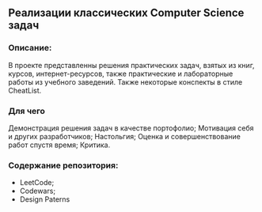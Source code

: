 ## Реализации классических Computer Science задач

### Описание:
В проекте представленны решения практических задач, взятых из
книг, курсов, интернет-ресурсов, также практические и лабораторные 
работы из учебного заведений. Также некоторые конспекты в стиле 
CheatList.

### Для чего
Демонстрация решения задач в качестве портофолио;
Мотивация себя и других разработчиков; Настольгия; Оценка и
совершенствование работ спустя время; Критика. 


### Содержание репозитория:
- LeetCode;
- Codewars;
- Design Paterns


